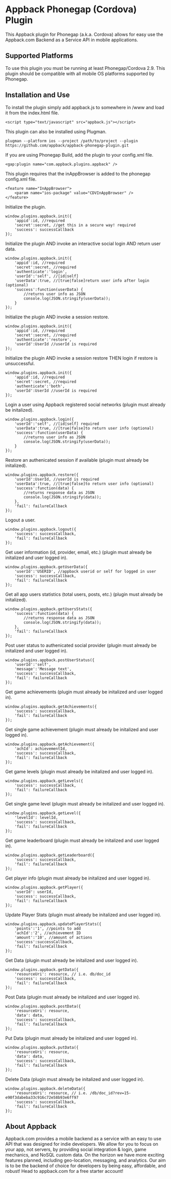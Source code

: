 # Appback Phonegap (Cordova) Plugin

This Appback plugin for Phonegap (a.k.a. Cordova) allows for easy use the Appback.com Backend as a Service API in mobile applications.

## Supported Platforms

To use this plugin you must be running at least Phonegap/Cordova 2.9.  This plugin should be compatible with all mobile OS platforms supported by Phonegap.

## Installation and Use

To install the plugin simply add appback.js to somewhere in /www and load it from the index.html file.

    <script type="text/javascript" src="appback.js"></script>
    
This plugin can also be installed using Plugman.

    plugman --platform ios --project /path/to/project --plugin  https://github.com/appback/appback-phonegap-plugin.git
    
If you are using Phonegap Build, add the plugin to your config.xml file.

    <gap:plugin name="com.appback.plugins.appback" />

This plugin requires that the inAppBrowser is added to the phonegap config.xml file.

    <feature name="InAppBrowser">
        <param name="ios-package" value="CDVInAppBrowser" />
    </feature>

Initialize the plugin.

    window.plugins.appback.init({
        'appid':id, //required
        'secret':secret, //get this in a secure way! required
        'success': successCallback
    });

Initialize the plugin AND invoke an interactive social login AND return user data.

    window.plugins.appback.init({
        'appid':id, //required
        'secret':secret, //required
        'authenticate':'login',
        'userId':'self', //[id|self]
        'userData':true, //[true|false]return user info after login (optional)
        'success':function(userData) {
            //returns user info as JSON
            console.log(JSON.stringify(userData));
        }
    });
    
Initialize the plugin AND invoke a session restore.

    window.plugins.appback.init({
        'appid':id, //required
        'secret':secret, //required
        'authenticate':'restore',
        'userId':UserId //userId is required
    });
    
Initialize the plugin AND invoke a session restore THEN login if restore is unsuccessful.

    window.plugins.appback.init({
        'appid':id, //required
        'secret':secret, //required
        'authenticate':'both',
        'userId':UserId //userId is required
    });
    
Login a user using Appback registered social networks (plugin must already be initalized).

    window.plugins.appback.login({
        'userId':'self', //[id|self] required
        'userData':true, //[true|false]to return user info (optional)
        'success':function(userData) {
            //returns user info as JSON
            console.log(JSON.stringify(userData));
        }
    });
    
Restore an authenicated session if available (plugin must already be initalized).

    window.plugins.appback.restore({
        'userId':UserId, //userId is required
        'userData':true, //[true|false]to return user info (optional)
        'success':function(data) {
            //returns response data as JSON
            console.log(JSON.stringify(data));
        },
        'fail': failureCallback
    });
    
Logout a user.

    window.plugins.appback.logout({
        'success': successCallback,
        'fail': failureCallback
    });
    
Get user information (id, provider, email, etc.) (plugin must already be initalized and user logged in).

    window.plugins.appback.getUserData({
        'userId':'USERID', //appback userid or self for logged in user
        'success': successCallback,
        'fail': failureCallback
    });

Get all app users statistics (total users, posts, etc.) (plugin must already be initalized).

    window.plugins.appback.getUsersStats({
        'success':function(data) {
            //returns response data as JSON
            console.log(JSON.stringify(data));
        },
        'fail': failureCallback
    });
    
Post user status to authenicated social provider (plugin must already be initalized and user logged in).

    window.plugins.appback.postUserStatus({
        'userId':'self',
        'message':'Message text',
        'success': successCallback,
        'fail': failureCallback
    });
    
Get game achievements (plugin must already be initalized and user logged in).

    window.plugins.appback.getAchievements({
        'success': successCallback,
        'fail': failureCallback
    });
    
Get single game achievement (plugin must already be initalized and user logged in).

    window.plugins.appback.getAchievement({
        'achId': achievementId,
        'success': successCallback,
        'fail': failureCallback
    });
    
Get game levels (plugin must already be initalized and user logged in).

    window.plugins.appback.getLevels({
        'success': successCallback,
        'fail': failureCallback
    });
    
Get single game level (plugin must already be initalized and user logged in).

    window.plugins.appback.getLevel({
        'levelId': levelId,
        'success': successCallback,
        'fail': failureCallback
    });
    
Get game leaderboard (plugin must already be initalized and user logged in).

    window.plugins.appback.getLeaderboard({
        'success': successCallback,
        'fail': failureCallback
    });
    
Get player info (plugin must already be initalized and user logged in).

    window.plugins.appback.getPlayer({
        'userId': userId,
        'success': successCallback,
        'fail': failureCallback
    });
    
Update Player Stats (plugin must already be initalized and user logged in).
                        
    window.plugins.appback.updatePlayerStats({
        'points':'1', //points to add
        'achId':'2', //achievement ID
        'amount':'10', //amount of actions
        'success':successCallback,
        'fail': failureCallback
    });
    
Get Data (plugin must already be initalized and user logged in).

    window.plugins.appback.getData({
        'resourceUri': resource, // i.e. db/doc_id
        'success': successCallback,
        'fail': failureCallback
    });
    
Post Data (plugin must already be initalized and user logged in).

    window.plugins.appback.postData({
        'resourceUri': resource,
        'data': data,
        'success': successCallback,
        'fail': failureCallback
    });
    
Put Data (plugin must already be initalized and user logged in).

    window.plugins.appback.putData({
        'resourceUri': resource,
        'data': data,
        'success': successCallback,
        'fail': failureCallback
    });
    
Delete Data (plugin must already be initalized and user logged in).

    window.plugins.appback.deleteData({
        'resourceUri': resource, // i.e. /db/doc_id?rev=15-e90f3dabeba33c916c72e58b93e6ff97
        'success': successCallback,
        'fail': failureCallback
    });


## About Appback

Appback.com provides a mobile backend as a service with an easy to use API that was designed for indie developers.  We allow for you to focus on your app, not servers, by providing social integration & login, game mechanics, and NoSQL custom data.  On the horizon we have more exciting features planned, including geo-location, messaging, and analytics.  Our aim is to be the backend of choice for developers by being easy, affordable, and robust!  Head to appback.com for a free starter account!